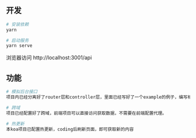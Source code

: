 ## 开发
```bash
# 安装依赖
yarn

# 启动服务
yarn serve
```
浏览器访问 http://localhost:3001/api


## 功能
```bash
# 模拟后台接口
项目内已经分离好了router层和controller层，里面已经写好了一个example的例子，编写相关的模块直接新建一个文件夹在里面写对应模块的模拟数据就可以了。dao层操作数据库这部分不做，只是模拟数据，没必要用到dao层了。

# 跨域
项目已经配置好了跨域，前端项目可以直接访问获取数据，不需要在前端配置代理。

# 热更新
本koa项目已配置热更新，coding后刷新页面，即可获取新的内容
```